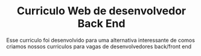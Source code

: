 <h1 align="center">Curriculo Web de desenvolvedor Back End</h1>

<p>Esse curriculo foi desenvolvido para uma alternativa interessante de comos criamos nossos curriculos para vagas de desenvolvedores back/front end</p>
